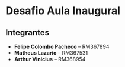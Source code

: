 # Desafio Aula Inaugural

## Integrantes

- **Felipe Colombo Pacheco** – RM367894  
- **Matheus Lazario** – RM367531  
- **Arthur Vinicius** – RM368954